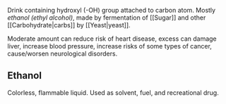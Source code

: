 Drink containing hydroxyl (-OH) group attached to carbon atom.
Mostly <i>ethanol (ethyl alcohol)</i>, made by fermentation of [[Sugar]] and other [[Carbohydrate|carbs]] by [[Yeast|yeast]].

Moderate amount can reduce risk of heart disease, excess can damage liver, increase blood pressure, increase risks of some types of cancer, cause/worsen neurological disorders.

## Ethanol
Colorless, flammable liquid.
Used as solvent, fuel, and recreational drug.